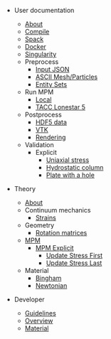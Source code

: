 <!-- docs/_sidebar.md -->

* User documentation

  * [About](user/about.md)
  * [Compile](user/compile/compile.md)
  * [Spack](user/compile/spack.md)
  * [Docker](user/compile/docker.md)
  * [Singularity](user/compile/singularity.md)
  * Preprocess
    * [Input JSON](user/preprocess/input.md)
    * [ASCII Mesh/Particles](user/preprocess/ascii-mesh-particles.md)
    * [Entity Sets](user/preprocess/entity-sets.md)
  * Run MPM
    * [Local](user/run/local.md)
    * [TACC Lonestar 5](user/run/hpc/tacc-ls5.md)
  * Postprocess
    * [HDF5 data](user/postprocess/hdf5.md)
    * [VTK](user/postprocess/vtk.md)
    * [Rendering](user/postprocess/render.md)
  * Validation
    * Explicit
      * [Uniaxial stress](user/validation/explicit/uniaxial-stress/uniaxial-stress.md)
      * [Hydrostatic column](user/validation/explicit/hydrostatic-column/hydrostatic-column.md)
      * [Plate with a hole](user/validation/explicit/plate-hole/plate-hole.md)

* Theory

  * [About](theory/about.md)
  * Continuum mechanics
    * [Strains](theory/continuum-mechanics/strain.md)
  * Geometry
    * [Rotation matrices](theory/geometry/rotation-matrices.md)
  * [MPM](theory/mpm.md)
    * [MPM Explicit](theory/mpm-explicit.md)
      * [Update Stress First](theory/usf.md)
      * [Update Stress Last](theory/usl.md)
  * Material
    * [Bingham](theory/material/bingham.md)
    * [Newtonian](theory/material/newtonian.md)

* Developer
  * [Guidelines](code/developer.md)
  * [Overview](code/overview.md)
  * [Material](code/material/material.md)
